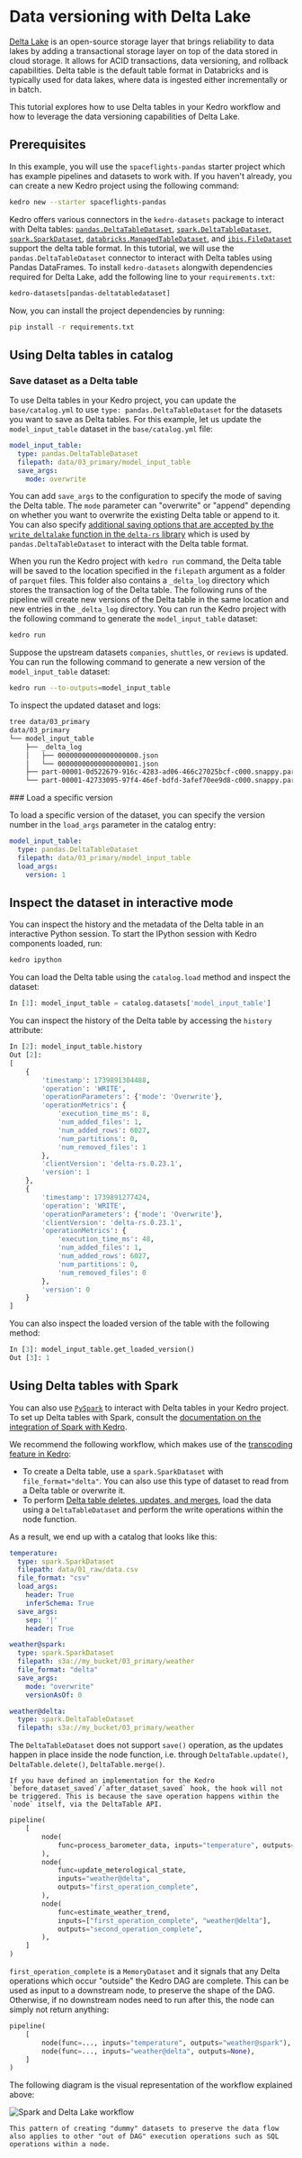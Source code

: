# Data versioning with Delta Lake

[Delta Lake](https://delta.io/) is an open-source storage layer that brings reliability to data lakes by adding a transactional storage layer on top of the data stored in cloud storage. It allows for ACID transactions, data versioning, and rollback capabilities. Delta table is the default table format in Databricks and is typically used for data lakes, where data is ingested either incrementally or in batch.

This tutorial explores how to use Delta tables in your Kedro workflow and how to leverage the data versioning capabilities of Delta Lake.

## Prerequisites

In this example, you will use the `spaceflights-pandas` starter project which has example pipelines and datasets to work with. If you haven't already, you can create a new Kedro project using the following command:

```bash
kedro new --starter spaceflights-pandas
```

Kedro offers various connectors in the `kedro-datasets` package to interact with Delta tables: [`pandas.DeltaTableDataset`](https://github.com/kedro-org/kedro-plugins/blob/main/kedro-datasets/kedro_datasets/pandas/deltatable_dataset.py), [`spark.DeltaTableDataset`](https://github.com/kedro-org/kedro-plugins/blob/main/kedro-datasets/kedro_datasets/spark/deltatable_dataset.py), [`spark.SparkDataset`](https://github.com/kedro-org/kedro-plugins/blob/main/kedro-datasets/kedro_datasets/spark/spark_dataset.py), [`databricks.ManagedTableDataset`](https://github.com/kedro-org/kedro-plugins/blob/main/kedro-datasets/kedro_datasets/databricks/managed_table_dataset.py), and [`ibis.FileDataset`](https://github.com/kedro-org/kedro-plugins/blob/main/kedro-datasets/kedro_datasets/ibis/file_dataset.py) support the delta table format. In this tutorial, we will use the `pandas.DeltaTableDataset` connector to interact with Delta tables using Pandas DataFrames. To install `kedro-datasets` alongwith dependencies required for Delta Lake, add the following line to your `requirements.txt`:

```bash
kedro-datasets[pandas-deltatabledataset]
```

Now, you can install the project dependencies by running:

```bash
pip install -r requirements.txt
```

## Using Delta tables in catalog

### Save dataset as a Delta table

To use Delta tables in your Kedro project, you can update the `base/catalog.yml` to use `type: pandas.DeltaTableDataset` for the datasets you want to save as Delta tables. For this example, let us update the `model_input_table` dataset in the `base/catalog.yml` file:

```yaml
model_input_table:
  type: pandas.DeltaTableDataset
  filepath: data/03_primary/model_input_table
  save_args:
    mode: overwrite
```

You can add `save_args` to the configuration to specify the mode of saving the Delta table. The `mode` parameter can "overwrite" or "append" depending on whether you want to overwrite the existing Delta table or append to it. You can also specify [additional saving options that are accepted by the `write_deltalake` function in the `delta-rs` library](https://delta-io.github.io/delta-rs/python/api_reference.html#writing-deltatables) which is used by `pandas.DeltaTableDataset` to interact with the Delta table format.

When you run the Kedro project with `kedro run` command, the Delta table will be saved to the location specified in the `filepath` argument as a folder of `parquet` files. This folder also contains a `_delta_log` directory which stores the transaction log of the Delta table. The following runs of the pipeline will create new versions of the Delta table in the same location and new entries in the `_delta_log` directory. You can run the Kedro project with the following command to generate the `model_input_table` dataset:

```bash
kedro run
```

Suppose the upstream datasets `companies`, `shuttles`, or `reviews` is updated. You can run the following command to generate a new version of the `model_input_table` dataset:

```bash
kedro run --to-outputs=model_input_table
```
To inspect the updated dataset and logs:
```bash
tree data/03_primary
data/03_primary
└── model_input_table
    ├── _delta_log
    │   ├── 00000000000000000000.json
    │   └── 00000000000000000001.json
    ├── part-00001-0d522679-916c-4283-ad06-466c27025bcf-c000.snappy.parquet
    └── part-00001-42733095-97f4-46ef-bdfd-3afef70ee9d8-c000.snappy.parquet
```

### Load a specific version

To load a specific version of the dataset, you can specify the version number in the `load_args` parameter in the catalog entry:

```yaml
model_input_table:
  type: pandas.DeltaTableDataset
  filepath: data/03_primary/model_input_table
  load_args:
    version: 1
```

## Inspect the dataset in interactive mode

You can inspect the history and the metadata of the Delta table in an interactive Python session. To start the IPython session with Kedro components loaded, run:

```bash
kedro ipython
```

You can load the Delta table using the `catalog.load` method and inspect the dataset:

```python
In [1]: model_input_table = catalog.datasets['model_input_table']
```
You can inspect the history of the Delta table by accessing the `history` attribute:
```python
In [2]: model_input_table.history
Out [2]:
[
    {
        'timestamp': 1739891304488,
        'operation': 'WRITE',
        'operationParameters': {'mode': 'Overwrite'},
        'operationMetrics': {
            'execution_time_ms': 8,
            'num_added_files': 1,
            'num_added_rows': 6027,
            'num_partitions': 0,
            'num_removed_files': 1
        },
        'clientVersion': 'delta-rs.0.23.1',
        'version': 1
    },
    {
        'timestamp': 1739891277424,
        'operation': 'WRITE',
        'operationParameters': {'mode': 'Overwrite'},
        'clientVersion': 'delta-rs.0.23.1',
        'operationMetrics': {
            'execution_time_ms': 48,
            'num_added_files': 1,
            'num_added_rows': 6027,
            'num_partitions': 0,
            'num_removed_files': 0
        },
        'version': 0
    }
]
```

You can also inspect the loaded version of the table with the following method:

```python
In [3]: model_input_table.get_loaded_version()
Out [3]: 1
```

## Using Delta tables with Spark

You can also use [`PySpark`](https://spark.apache.org/docs/latest/api/python/index.html) to interact with Delta tables in your Kedro project. To set up Delta tables with Spark, consult the [documentation on the integration of Spark with Kedro](./pyspark_integration.md#spark-and-delta-lake-interaction).

We recommend the following workflow, which makes use of the [transcoding feature in Kedro](../data/data_catalog_yaml_examples.md#read-the-same-file-using-different-datasets-with-transcoding):

* To create a Delta table, use a `spark.SparkDataset` with `file_format="delta"`. You can also use this type of dataset to read from a Delta table or overwrite it.
* To perform [Delta table deletes, updates, and merges](https://docs.delta.io/latest/delta-update.html#language-python), load the data using a `DeltaTableDataset` and perform the write operations within the node function.

As a result, we end up with a catalog that looks like this:

```yaml
temperature:
  type: spark.SparkDataset
  filepath: data/01_raw/data.csv
  file_format: "csv"
  load_args:
    header: True
    inferSchema: True
  save_args:
    sep: '|'
    header: True

weather@spark:
  type: spark.SparkDataset
  filepath: s3a://my_bucket/03_primary/weather
  file_format: "delta"
  save_args:
    mode: "overwrite"
    versionAsOf: 0

weather@delta:
  type: spark.DeltaTableDataset
  filepath: s3a://my_bucket/03_primary/weather
```

The `DeltaTableDataset` does not support `save()` operation, as the updates happen in place inside the node function, i.e. through `DeltaTable.update()`, `DeltaTable.delete()`, `DeltaTable.merge()`.


```{note}
If you have defined an implementation for the Kedro `before_dataset_saved`/`after_dataset_saved` hook, the hook will not be triggered. This is because the save operation happens within the `node` itself, via the DeltaTable API.
```

```python
pipeline(
    [
        node(
            func=process_barometer_data, inputs="temperature", outputs="weather@spark"
        ),
        node(
            func=update_meterological_state,
            inputs="weather@delta",
            outputs="first_operation_complete",
        ),
        node(
            func=estimate_weather_trend,
            inputs=["first_operation_complete", "weather@delta"],
            outputs="second_operation_complete",
        ),
    ]
)
```

`first_operation_complete` is a `MemoryDataset` and it signals that any Delta operations which occur "outside" the Kedro DAG are complete. This can be used as input to a downstream node, to preserve the shape of the DAG. Otherwise, if no downstream nodes need to run after this, the node can simply not return anything:

```python
pipeline(
    [
        node(func=..., inputs="temperature", outputs="weather@spark"),
        node(func=..., inputs="weather@delta", outputs=None),
    ]
)
```

The following diagram is the visual representation of the workflow explained above:

![Spark and Delta Lake workflow](../meta/images/spark_delta_workflow.png)

```{note}
This pattern of creating "dummy" datasets to preserve the data flow also applies to other "out of DAG" execution operations such as SQL operations within a node.
```
